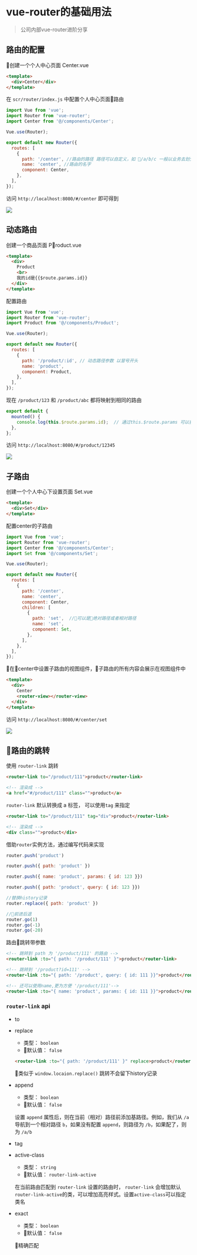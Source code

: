 # vue-router的基础用法

> 公司内部vue-router进阶分享

## 路由的配置

创建一个个人中心页面 Center.vue

```html
<template>
  <div>Center</div>
</template>
```

在 `scr/router/index.js` 中配置个人中心页面路由

```js
import Vue from 'vue';
import Router from 'vue-router';
import Center from '@/components/Center';

Vue.use(Router);

export default new Router({
  routes: [
    {
      path: '/center', //路由的路径 路径可以自定义，如 /a/b/c 一般以业务去划分
      name: 'center', //路由的名字
      component: Center,
    },
  ],
});
```

访问 `http://localhost:8080/#/center` 即可得到

![](./learn04_01.png)

## 动态路由

创建一个商品页面 Product.vue

```html
<template>
  <div>
    Product
    <br>
    我的id是{{$route.params.id}}
  </div>
</template>
```

配置路由

```js
import Vue from 'vue';
import Router from 'vue-router';
import Product from '@/components/Product';

Vue.use(Router);

export default new Router({
  routes: [
    {
      path: '/product/:id', // 动态路径参数 以冒号开头
      name: 'product',
      component: Product,
    },
  ],
});
```

现在 `/product/123` 和 `/product/abc` 都将映射到相同的路由

```js
export default {
  mounted() {
    console.log(this.$route.params.id);  // 通过this.$route.params 可以获取 路由的params
  },
};
```

访问 `http://localhost:8080/#/product/12345`

![](./learn04_02.png)

## 子路由

创建一个个人中心下设置页面  Set.vue

```html
<template>
  <div>Set</div>
</template>
```

配置center的子路由

```js
import Vue from 'vue';
import Router from 'vue-router';
import Center from '@/components/Center';
import Set from '@/components/Set';

Vue.use(Router);

export default new Router({
  routes: [
    {
      path: '/center',
      name: 'center',
      component: Center,
      children: [
        {
          path: 'set',  //可以是绝对路径或者相对路径
          name: 'set',
          component: Set,
        },
      ],
    },
  ],
});

```

在center中设置子路由的视图组件，子路由的所有内容会展示在视图组件中

```html
<template>
  <div>
    Center
    <router-view></router-view>  
  </div>
</template>
```

访问 `http://localhost:8080/#/center/set`

![](learn04_03.png)

## 路由的跳转

使用 `router-link` 跳转

```html
<router-link to="/product/111">product</router-link>

<!-- 渲染成 -->
<a href="#/product/111" class="">product</a>
```

`router-link` 默认转换成 a 标签， 可以使用`tag` 来指定

```html
<router-link to="/product/111" tag="div">product</router-link>

<!-- 渲染成 -->
<div class="">product</div>
```

借助`router`实例方法，通过编写代码来实现

```js
router.push('product')

router.push({ path: 'product' })

router.push({ name: 'product', params: { id: 123 }})

router.push({ path: 'product', query: { id: 123 }})

//替换history记录
router.replace({ path: 'product' })

//前进后退
router.go(1)
router.go(-1)
router.go(-20) 
```

路由跳转带参数

```html
<!-- 跳转到 path 为 '/product/111' 的路由 -->
<router-link :to="{ path: '/product/111' }">product</router-link>

<!-- 跳转到 '/product?id=111' -->
<router-link :to="{ path: '/product', query: { id: 111 }}">product</router-link>

<!-- 还可以使用name,更为方便 '/product/111'-->
<router-link :to="{ name: 'product', params: { id: 111 }}">product</router-link>
```

### `router-link` api

* to
* replace

  * 类型： `boolean`
  * 默认值： `false`

  ```html
  <router-link :to="{ path: '/product/111' }" replace>product</router-link>
  ```

  类似于 `window.locaion.replace()` 跳转不会留下history记录

* append

  * 类型： `boolean`
  * 默认值： `false`

  设置 `append` 属性后，则在当前（相对）路径前添加基路径。例如，我们从 `/a` 导航到一个相对路径 `b`，如果没有配置 `append`，则路径为 `/b`，如果配了，则为 `/a/b`

* tag
* active-class

  * 类型： `string`
  * 默认值： `router-link-active`

  在当前路由匹配到 `router-link` 设置的路由时， `router-link` 会增加默认 `router-link-active`的类，可以增加高亮样式。设置`active-class`可以指定类名

* exact

  * 类型： `boolean`
  * 默认值： `false`

  精确匹配
